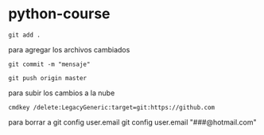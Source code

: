 # python-course
```
git add .
```
para agregar los archivos cambiados
```
git commit -m "mensaje" 
```
```
git push origin master 
```
para subir los cambios a la nube

```
cmdkey /delete:LegacyGeneric:target=git:https://github.com
```
para borrar  a
git config user.email
git config user.email "###@hotmail.com"